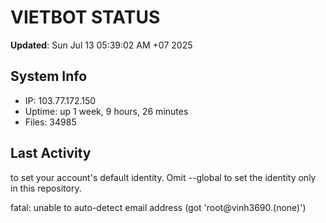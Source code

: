 # VIETBOT STATUS
**Updated**: Sun Jul 13 05:39:02 AM +07 2025

## System Info
- IP: 103.77.172.150
- Uptime: up 1 week, 9 hours, 26 minutes
- Files: 34985

## Last Activity

to set your account's default identity.
Omit --global to set the identity only in this repository.

fatal: unable to auto-detect email address (got 'root@vinh3690.(none)')
